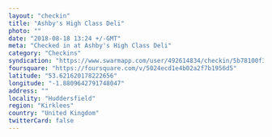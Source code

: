 ```yaml
---
layout: "checkin"
title: "Ashby's High Class Deli"
photo: ""
date: "2018-08-18 13:24 +/-GMT"
meta: "Checked in at Ashby's High Class Deli"
category: "Checkins"
syndication: "https://www.swarmapp.com/user/492614834/checkin/5b78100f3abcaf002cd11f56"
foursquare: "https://foursquare.com/v/5024ecd1e4b02a2f7b1956d5"
latitude: "53.621620178222656"
longitude: "-1.8809642791748047"
address: ""
locality: "Huddersfield"
region: "Kirklees"
country: "United Kingdom"
twitterCard: false
---
```



